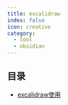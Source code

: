 ```yaml
---
title: excalidraw
index: false
icon: creative
category:
  - tool
  - obsidian
---
```


 ## 目录
- [excalidraw使用](excalidraw使用.md)
